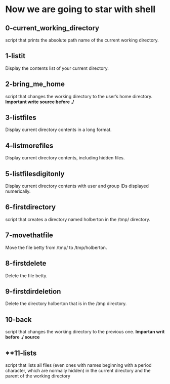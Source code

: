 # Now we are going to star with shell

## **0-current_working_directory**
script that prints the absolute path name of the current working directory.

## **1-listit**
Display the contents list of your current directory.

## **2-bring_me_home**
script that changes the working directory to the user’s home directory. **Important write source before ./**

## **3-listfiles**
Display current directory contents in a long format.

## **4-listmorefiles**
Display current directory contents, including hidden files.

## **5-listfilesdigitonly**
Display current directory contents with user and group IDs displayed numerically.

## **6-firstdirectory**
script that creates a directory named holberton in the /tmp/ directory.

## **7-movethatfile**
Move the file betty from /tmp/ to /tmp/holberton.

## **8-firstdelete**
Delete the file betty.

## **9-firstdirdeletion**
Delete the directory holberton that is in the /tmp directory.

## **10-back**
script that changes the working directory to the previous one. **Importan writ before ./ source**

## **11-lists
script that lists all files (even ones with names beginning with a period character, which are normally hidden) in the current directory and the parent of the working directory